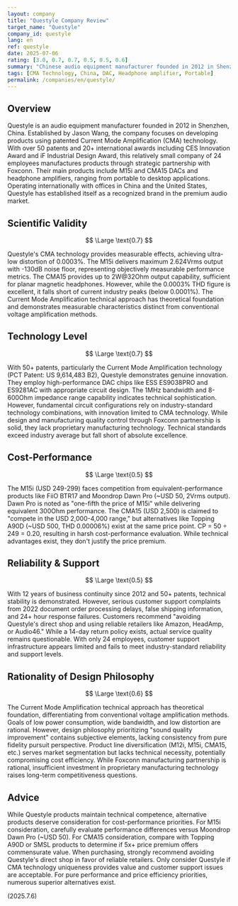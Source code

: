 ```yaml
---
layout: company
title: "Questyle Company Review"
target_name: "Questyle"
company_id: questyle
lang: en
ref: questyle
date: 2025-07-06
rating: [3.0, 0.7, 0.7, 0.5, 0.5, 0.6]
summary: "Chinese audio equipment manufacturer founded in 2012 in Shenzhen. Specializes in DACs and headphone amplifiers using patented Current Mode Amplification technology. Products like M15i and CMA15 receive recognition for performance, but face challenges in cost-performance ratio and customer support. While technically competent, advantages over similarly-priced competitors remain limited."
tags: [CMA Technology, China, DAC, Headphone amplifier, Portable]
permalink: /companies/en/questyle/
---
```

## Overview

Questyle is an audio equipment manufacturer founded in 2012 in Shenzhen, China. Established by Jason Wang, the company focuses on developing products using patented Current Mode Amplification (CMA) technology. With over 50 patents and 20+ international awards including CES Innovation Award and iF Industrial Design Award, this relatively small company of 24 employees manufactures products through strategic partnership with Foxconn. Their main products include M15i and CMA15 DACs and headphone amplifiers, ranging from portable to desktop applications. Operating internationally with offices in China and the United States, Questyle has established itself as a recognized brand in the premium audio market.

## Scientific Validity

$$ \Large \text{0.7} $$

Questyle's CMA technology provides measurable effects, achieving ultra-low distortion of 0.0003%. The M15i delivers maximum 2.624Vrms output with -130dB noise floor, representing objectively measurable performance metrics. The CMA15 provides up to 2W@32Ohm output capability, sufficient for planar magnetic headphones. However, while the 0.0003% THD figure is excellent, it falls short of current industry peaks (below 0.0001%). The Current Mode Amplification technical approach has theoretical foundation and demonstrates measurable characteristics distinct from conventional voltage amplification methods.

## Technology Level

$$ \Large \text{0.7} $$

With 50+ patents, particularly the Current Mode Amplification technology (PCT Patent: US 9,614,483 B2), Questyle demonstrates genuine innovation. They employ high-performance DAC chips like ESS ES9038PRO and ES9281AC with appropriate circuit design. The 1MHz bandwidth and 8-600Ohm impedance range capability indicates technical sophistication. However, fundamental circuit configurations rely on industry-standard technology combinations, with innovation limited to CMA technology. While design and manufacturing quality control through Foxconn partnership is solid, they lack proprietary manufacturing technology. Technical standards exceed industry average but fall short of absolute excellence.

## Cost-Performance

$$ \Large \text{0.5} $$

The M15i (USD 249-299) faces competition from equivalent-performance products like FiiO BTR17 and Moondrop Dawn Pro (~USD 50, 2Vrms output). Dawn Pro is noted as "one-fifth the price of M15i" while delivering equivalent 300Ohm performance. The CMA15 (USD 2,500) is claimed to "compete in the USD 2,000-4,000 range," but alternatives like Topping A90D (~USD 500, THD 0.00006%) exist at the same price point. CP = 50 ÷ 249 = 0.20, resulting in harsh cost-performance evaluation. While technical advantages exist, they don't justify the price premium.

## Reliability & Support

$$ \Large \text{0.5} $$

With 12 years of business continuity since 2012 and 50+ patents, technical stability is demonstrated. However, serious customer support complaints from 2022 document order processing delays, false shipping information, and 24+ hour response failures. Customers recommend "avoiding Questyle's direct shop and using reliable retailers like Amazon, HeadAmp, or Audio46." While a 14-day return policy exists, actual service quality remains questionable. With only 24 employees, customer support infrastructure appears limited and fails to meet industry-standard reliability and support levels.

## Rationality of Design Philosophy

$$ \Large \text{0.6} $$

The Current Mode Amplification technical approach has theoretical foundation, differentiating from conventional voltage amplification methods. Goals of low power consumption, wide bandwidth, and low distortion are rational. However, design philosophy prioritizing "sound quality improvement" contains subjective elements, lacking consistency from pure fidelity pursuit perspective. Product line diversification (M12i, M15i, CMA15, etc.) serves market segmentation but lacks technical necessity, potentially compromising cost efficiency. While Foxconn manufacturing partnership is rational, insufficient investment in proprietary manufacturing technology raises long-term competitiveness questions.

## Advice

While Questyle products maintain technical competence, alternative products deserve consideration for cost-performance priorities. For M15i consideration, carefully evaluate performance differences versus Moondrop Dawn Pro (~USD 50). For CMA15 consideration, compare with Topping A90D or SMSL products to determine if 5x+ price premium offers commensurate value. When purchasing, strongly recommend avoiding Questyle's direct shop in favor of reliable retailers. Only consider Questyle if CMA technology uniqueness provides value and customer support issues are acceptable. For pure performance and price efficiency priorities, numerous superior alternatives exist.

(2025.7.6)